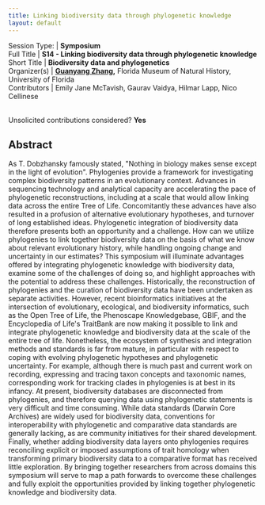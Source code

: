```yaml
---
title: Linking biodiversity data through phylogenetic knowledge
layout: default
---
```


Session Type: | **Symposium**  
Full Title    | **S14 - Linking biodiversity data through phylogenetic knowledge**  
Short Title   | **Biodiversity data and phylogenetics**  
Organizer(s)  | **[Guanyang Zhang](mailto:gyz151@gmail.com),** Florida Museum of Natural History, University of Florida  
Contributors  | Emily Jane McTavish, Gaurav Vaidya, Hilmar Lapp, Nico Cellinese


<p><br />Unsolicited contributions considered? <strong>Yes</strong></p>  

<!-- 
**How many 80-minute sessions are you requesting?** 2
-->

## Abstract  

As T. Dobzhansky famously stated, "Nothing in biology makes sense except in the light of evolution". Phylogenies provide a framework for investigating complex biodiversity patterns in an evolutionary context. Advances in sequencing technology and analytical capacity are accelerating the pace of phylogenetic reconstructions, including at a scale that would allow linking data across the entire Tree of Life. Concomitantly these advances have also resulted in a profusion of alternative evolutionary hypotheses, and turnover of long established ideas. Phylogenetic integration of biodiversity data therefore presents both an opportunity and a challenge. How can we utilize phylogenies to link together biodiversity data on the basis of what we know about relevant evolutionary history, while handling ongoing change and uncertainty in our estimates? This symposium will illuminate advantages offered by integrating phylogenetic knowledge with biodiversity data, examine some of the challenges of doing so, and highlight approaches with the potential to address these challenges. Historically, the reconstruction of phylogenies and the curation of biodiversity data have been undertaken as separate activities. However, recent bioinformatics initiatives at the intersection of evolutionary, ecological, and biodiversity informatics, such as the Open Tree of Life, the Phenoscape Knowledgebase, GBIF, and the Encyclopedia of Life's TraitBank are now making it possible to link and integrate phylogenetic knowledge and biodiversity data at the scale of the entire tree of life. Nonetheless, the ecosystem of synthesis and integration methods and standards is far from mature, in particular with respect to coping with evolving phylogenetic hypotheses and phylogenetic uncertainty. For example, although there is much past and current work on recording, expressing and tracing taxon concepts and taxonomic names, corresponding work for tracking clades in phylogenies is at best in its infancy. At present, biodiversity databases are disconnected from phylogenies, and therefore querying data using phylogenetic statements is very difficult and time consuming. While data standards (Darwin Core Archives) are widely used for biodiversity data, conventions for interoperability with phylogenetic and comparative data standards are generally lacking, as are community initiatives for their shared development. Finally, whether adding biodiversity data layers onto phylogenies requires reconciling explicit or imposed assumptions of trait homology when transforming primary biodiversity data to a comparative format has received little exploration. By bringing together researchers from across domains this symposium will serve to map a path forwards to overcome these challenges and fully exploit the opportunities provided by linking together phylogenetic knowledge and biodiversity data.  

